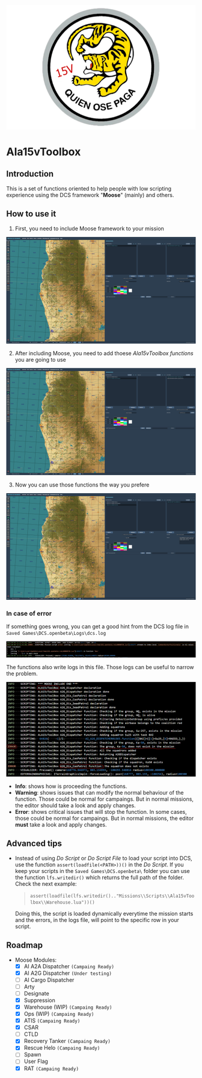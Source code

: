 ![Ala15vLogo](https://github.com/alexsm32/Ala15vToolbox/blob/documentation/img/LogoALA15V.png)
# Ala15vToolbox
## Introduction
This is a set of functions oriented to help people with low scripting experience using the DCS framework "**Moose**" (mainly) and others.
## How to use it
1. First, you need to include Moose framework to your mission

![Moose](https://github.com/alexsm32/Ala15vToolbox/blob/documentation/img/SetMoose.png)

2. After including Moose, you need to add thoese *Ala15vToolbox functions* you are going to use

![Ala15vToolbox](https://github.com/alexsm32/Ala15vToolbox/blob/documentation/img/SetAla15vToolbox.png)

3. Now you can use those functions the way you prefere

![UseIt](https://github.com/alexsm32/Ala15vToolbox/blob/documentation/img/UseAla15vToolbox.png)

### In case of error
If something goes wrong, you can get a good hint from the DCS log file in `Saved Games\DCS.openbeta\Logs\dcs.log`

![Error](https://github.com/alexsm32/Ala15vToolbox/blob/documentation/img/ErrorShowCase.png)

The functions also write logs in this file. Those logs can be useful to narrow the problem.

![Logs](https://github.com/alexsm32/Ala15vToolbox/blob/documentation/img/LogsShowCase.png)

- **Info**: shows how is proceeding the functions.
- **Warning**: shows issues that can modify the normal behaviour of the function. Those could be normal for campaings. But in normal missions, the editor should take a look and apply changes.
- **Error**: shows critical issues that will stop the function. In some cases, those could be normal for campaings. But in normal missions, the editor **must** take a look and apply changes.


## Advanced tips
- Instead of using *Do Script* or *Do Script File* to load your script into DCS, use the function `assert(loadfile(<PATH>))()` in the *Do Script*. If you keep your scripts in the `Saved Games\DCS.openbeta\` folder you can use the function `lfs.writedir()` which returns the full path of the folder. Check the next example:
    > `assert(loadfile(lfs.writedir().."Missions\\Scripts\\Ala15vToolbox\\Warehouse.lua"))()`

    Doing this, the script is loaded dynamically everytime the mission starts and the errors, in the logs file, will point to the specific row in your script.

## Roadmap
- Moose Modules:
    - [x] AI A2A Dispatcher `(Campaing Ready)`
    - [x] AI A2G Dispatcher `(Under testing)`
    - [ ] AI Cargo Dispatcher
    - [ ] Arty
    - [ ] Designate
    - [x] Suppression
    - [x] Warehouse (WIP) `(Campaing Ready)`
    - [x] Ops (WIP) `(Campaing Ready)`
    - [x] ATIS `(Campaing Ready)`
    - [x] CSAR
    - [ ] CTLD
    - [x] Recovery Tanker `(Campaing Ready)`
    - [x] Rescue Helo `(Campaing Ready)`
    - [ ] Spawn
    - [ ] User Flag
    - [x] RAT `(Campaing Ready)`
